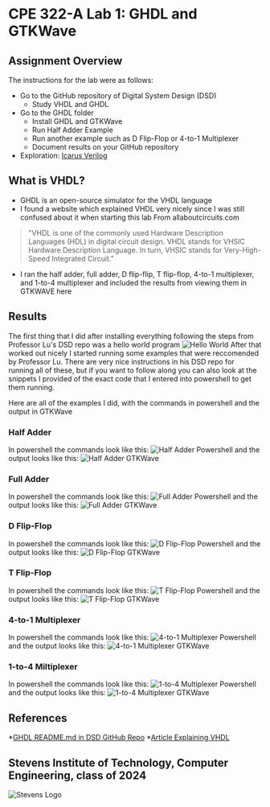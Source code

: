 # CPE 322-A Lab 1: GHDL and GTKWave

## Assignment Overview
The instructions for the lab were as follows:
* Go to the GitHub repository of Digital System Design (DSD)
  * Study VHDL and GHDL
* Go to the GHDL folder
  * Install GHDL and GTKWave
  * Run Half Adder Example
  * Run another example such as D Flip-Flop or 4-to-1 Multiplexer
  * Document results on your GitHub repository
* Exploration: [Icarus Verilog](https://en.wikipedia.org/wiki/Icarus_Verilog)

## What is VHDL?
* GHDL is an open-source simulator for the VHDL language
* I found a website which explained VHDL very nicely since I was still confused about it when starting this lab
From allaboutcircuits.com
> "VHDL is one of the commonly used Hardware Description Languages (HDL) in digital circuit design. VHDL stands for VHSIC Hardware Description Language. In turn, VHSIC stands for Very-High-Speed Integrated Circuit."
* I ran the half adder, full adder, D flip-flip, T flip-flop, 4-to-1 multiplexer, and 1-to-4 multiplexer and included the results from viewing them in GTKWAVE here

## Results
The first thing that I did after installing everything following the steps from Professor Lu's DSD repo was a hello world program
![Hello World](lab1helloworld.png)
After that worked out nicely I started running some examples that were reccomended by Professor Lu.
There are very nice instructions in his DSD repo for running all of these, but if you want to follow along you can also look at the snippets I provided of the exact code that I entered into powershell to get them running.

Here are all of the examples I did, with the commands in powershell and the output in GTKWave
### Half Adder
In powershell the commands look like this:
![Half Adder Powershell](lab1powershellHA.png)
and the output looks like this:
![Half Adder GTKWave](lab1gtkwaveHA.png)

### Full Adder
In powershell the commands look like this:
![Full Adder Powershell](lab1powershellFA.png)
and the output looks like this:
![Full Adder GTKWave](lab1gtkwaveFA.png)

### D Flip-Flop
In powershell the commands look like this:
![D Flip-Flop Powershell](lab1powershellDFF.png)
and the output looks like this:
![D Flip-Flop GTKWave](lab1gtkwaveDFF.png)

### T Flip-Flop
In powershell the commands look like this:
![T Flip-Flop Powershell](lab1powershellTFF.png)
and the output looks like this:
![T Flip-Flop GTKWave](lab1gtkwaveTFF.png)

### 4-to-1 Multiplexer
In powershell the commands look like this:
![4-to-1 Multiplexer Powershell](lab1powershell4to1multiplex.png)
and the output looks like this:
![4-to-1 Multiplexer GTKWave](lab1gtkwave4to1multiplex.png)

### 1-to-4 Miltiplexer
In powershell the commands look like this:
![1-to-4 Multiplexer Powershell](lab1powershell1to4multiplex.png)
and the output looks like this:
![1-to-4 Multiplexer GTKWave](lab1gtkwave1to4multiplex.png)

## References
*[GHDL README.md in DSD GitHub Repo](https://github.com/kevinwlu/dsd/tree/master/ghdl)
*[Article Explaining VHDL](https://www.allaboutcircuits.com/technical-articles/hardware-description-langauge-getting-started-vhdl-digital-circuit-design/)

## Stevens Institute of Technology, Computer Engineering, class of 2024
![Stevens Logo](https://web.stevens.edu/news/newspoints/brand-logos/2020/Circular/Stevens-Circular-Logo-2020_RED.png)

